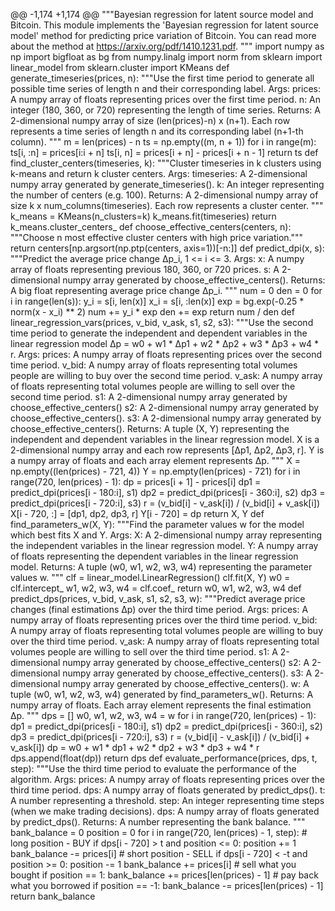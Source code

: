 @@ -1,174 +1,174 @@
"""Bayesian regression for latent source model and Bitcoin.
This module implements the 'Bayesian regression for latent source model' method
for predicting price variation of Bitcoin. You can read more about the method
at https://arxiv.org/pdf/1410.1231.pdf.
"""
import numpy as np
import bigfloat as bg
from numpy.linalg import norm
from sklearn import linear_model
from sklearn.cluster import KMeans
def generate_timeseries(prices, n):
    """Use the first time period to generate all possible time series of length n
       and their corresponding label.
    Args:
        prices: A numpy array of floats representing prices over the first time
            period.
        n: An integer (180, 360, or 720) representing the length of time series.
    Returns:
        A 2-dimensional numpy array of size (len(prices)-n) x (n+1). Each row
        represents a time series of length n and its corresponding label
        (n+1-th column).
    """
    m = len(prices) - n
    ts = np.empty((m, n + 1))
    for i in range(m):
        ts[i, :n] = prices[i:i + n]
        ts[i, n] = prices[i + n] - prices[i + n - 1]
    return ts
def find_cluster_centers(timeseries, k):
    """Cluster timeseries in k clusters using k-means and return k cluster centers.
    Args:
        timeseries: A 2-dimensional numpy array generated by generate_timeseries().
        k: An integer representing the number of centers (e.g. 100).
    Returns:
        A 2-dimensional numpy array of size k x num_columns(timeseries). Each
        row represents a cluster center.
    """
    k_means = KMeans(n_clusters=k)
    k_means.fit(timeseries)
    return k_means.cluster_centers_
def choose_effective_centers(centers, n):
    """Choose n most effective cluster centers with high price variation."""
    return centers[np.argsort(np.ptp(centers, axis=1))[-n:]]
def predict_dpi(x, s):
    """Predict the average price change Δp_i, 1 <= i <= 3.
    Args:
        x: A numpy array of floats representing previous 180, 360, or 720 prices.
        s: A 2-dimensional numpy array generated by choose_effective_centers().
    Returns:
        A big float representing average price change Δp_i.
    """
    num = 0
    den = 0
    for i in range(len(s)):
        y_i = s[i, len(x)]
        x_i = s[i, :len(x)]
        exp = bg.exp(-0.25 * norm(x - x_i) ** 2)
        num += y_i * exp
        den += exp
    return num / den
def linear_regression_vars(prices, v_bid, v_ask, s1, s2, s3):
    """Use the second time period to generate the independent and dependent variables
       in the linear regression model Δp = w0 + w1 * Δp1 + w2 * Δp2 + w3 * Δp3 + w4 * r.
    Args:
        prices: A numpy array of floats representing prices over the second time
            period.
        v_bid: A numpy array of floats representing total volumes people are
            willing to buy over the second time period.
        v_ask: A numpy array of floats representing total volumes people are
            willing to sell over the second time period.
        s1: A 2-dimensional numpy array generated by choose_effective_centers()
        s2: A 2-dimensional numpy array generated by choose_effective_centers().
        s3: A 2-dimensional numpy array generated by choose_effective_centers().
    Returns:
        A tuple (X, Y) representing the independent and dependent variables in
        the linear regression model. X is a 2-dimensional numpy array and each
        row represents [Δp1, Δp2, Δp3, r]. Y is a numpy array of floats and
        each array element represents Δp.
    """
    X = np.empty((len(prices) - 721, 4))
    Y = np.empty(len(prices) - 721)
    for i in range(720, len(prices) - 1):
        dp = prices[i + 1] - prices[i]
        dp1 = predict_dpi(prices[i - 180:i], s1)
        dp2 = predict_dpi(prices[i - 360:i], s2)
        dp3 = predict_dpi(prices[i - 720:i], s3)
        r = (v_bid[i] - v_ask[i]) / (v_bid[i] + v_ask[i])
        X[i - 720, :] = [dp1, dp2, dp3, r]
        Y[i - 720] = dp
    return X, Y
def find_parameters_w(X, Y):
    """Find the parameter values w for the model which best fits X and Y.
    Args:
        X: A 2-dimensional numpy array representing the independent variables
            in the linear regression model.
        Y: A numpy array of floats representing the dependent variables in the
            linear regression model.
    Returns:
        A tuple (w0, w1, w2, w3, w4) representing the parameter values w.
    """
    clf = linear_model.LinearRegression()
    clf.fit(X, Y)
    w0 = clf.intercept_
    w1, w2, w3, w4 = clf.coef_
    return w0, w1, w2, w3, w4
def predict_dps(prices, v_bid, v_ask, s1, s2, s3, w):
    """Predict average price changes (final estimations Δp) over the third
       time period.
    Args:
        prices: A numpy array of floats representing prices over the third time
            period.
        v_bid: A numpy array of floats representing total volumes people are
            willing to buy over the third time period.
        v_ask: A numpy array of floats representing total volumes people are
            willing to sell over the third time period.
        s1: A 2-dimensional numpy array generated by choose_effective_centers()
        s2: A 2-dimensional numpy array generated by choose_effective_centers().
        s3: A 2-dimensional numpy array generated by choose_effective_centers().
        w: A tuple (w0, w1, w2, w3, w4) generated by find_parameters_w().
    Returns:
        A numpy array of floats. Each array element represents the final
        estimation Δp.
    """
    dps = []
    w0, w1, w2, w3, w4 = w
    for i in range(720, len(prices) - 1):
        dp1 = predict_dpi(prices[i - 180:i], s1)
        dp2 = predict_dpi(prices[i - 360:i], s2)
        dp3 = predict_dpi(prices[i - 720:i], s3)
        r = (v_bid[i] - v_ask[i]) / (v_bid[i] + v_ask[i])
        dp = w0 + w1 * dp1 + w2 * dp2 + w3 * dp3 + w4 * r
        dps.append(float(dp))
    return dps
def evaluate_performance(prices, dps, t, step):
    """Use the third time period to evaluate the performance of the algorithm.
    Args:
        prices: A numpy array of floats representing prices over the third time
            period.
        dps: A numpy array of floats generated by predict_dps().
        t: A number representing a threshold.
        step: An integer representing time steps (when we make trading decisions).
        dps: A numpy array of floats generated by predict_dps().
    Returns:
        A number representing the bank balance.
    """
    bank_balance = 0
    position = 0
    for i in range(720, len(prices) - 1, step):
        # long position - BUY
        if dps[i - 720] > t and position <= 0:
            position += 1
            bank_balance -= prices[i]
        # short position - SELL
        if dps[i - 720] < -t and position >= 0:
            position -= 1
            bank_balance += prices[i]
    # sell what you bought
    if position == 1:
        bank_balance += prices[len(prices) - 1]
    # pay back what you borrowed
    if position == -1:
        bank_balance -= prices[len(prices) - 1]
    return bank_balance
